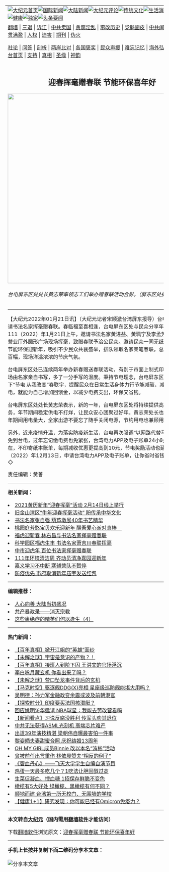 <a name="1" id="1" target="_blank"></a><span id="1"></span>
<table align=center border="0"><tr><td colspan="2" VALIGN=TOP><a href="https://github.com/fwnkpj3692/djy/blob/master/gb/nf1351518.md#1"><img src="https://raw.githubusercontent.com/fwnkpj3692/www/master/t/djy/1.jpg" title="大纪元首页" alt="大纪元首页"></a><a href="https://github.com/fwnkpj3692/djy/blob/master/gb/n24hr.md#1"><img src="https://raw.githubusercontent.com/fwnkpj3692/www/master/t/djy/3.jpg" title="国际新闻" alt="国际新闻"></a><a href="https://github.com/fwnkpj3692/djy/blob/master/gb/nsc413.md#1"><img src="https://raw.githubusercontent.com/fwnkpj3692/www/master/t/djy/4.jpg" title="大陆新闻" alt="大陆新闻"></a><a href="https://github.com/fwnkpj3692/djy/blob/master/gb/news392.md#1"><img src="https://raw.githubusercontent.com/fwnkpj3692/www/master/t/djy/5.jpg" title="大纪元评论" alt="大纪元评论"></a><a href="https://github.com/fwnkpj3692/djy/blob/master/gb/news2007.md#1"><img src="https://raw.githubusercontent.com/fwnkpj3692/www/master/t/djy/6.jpg" title="传统文化" alt="传统文化"></a><a href="https://github.com/fwnkpj3692/djy/blob/master/gb/news2008.md#1"><img src="https://raw.githubusercontent.com/fwnkpj3692/www/master/t/djy/7.jpg" title="生活消费" alt="生活消费"></a><a href="https://github.com/fwnkpj3692/djy/blob/master/gb/ncyule.md#1"><img src="https://raw.githubusercontent.com/fwnkpj3692/www/master/t/djy/8.jpg" title="娱乐休闲" alt="娱乐休闲"></a><a href="https://github.com/fwnkpj3692/djy/blob/master/gb/nsc1002.md#1"><img src="https://raw.githubusercontent.com/fwnkpj3692/www/master/t/djy/9.jpg" title="健康" alt="健康"></a><a href="https://github.com/fwnkpj3692/djy/blob/master/gb/nf6092.md#1"><img src="https://raw.githubusercontent.com/fwnkpj3692/www/master/t/djy/10a.jpg" title="独家" alt="独家"></a><a href="https://github.com/fwnkpj3692/djy/blob/master/gb/nf4514.md#1"><img src="https://raw.githubusercontent.com/fwnkpj3692/www/master/t/djy/12a.jpg" title="头条要闻" alt="头条要闻"></a></td></tr>
<tr><td colspan="2" VALIGN=TOP><a target="_blank" href="https://github.com/fwnkpj3692/www/blob/master/README.md?zsrh#1">翻墙</a> | <a target="_blank" href="https://github.com/fwnkpj3692/djy/blob/master/gb/nf5657.md#1">三退</a> | <a target="_blank" href="https://github.com/fwnkpj3692/djy/blob/master/gb/nf6124.md#1">诉江</a> | <a target="_blank" href="https://github.com/fwnkpj3692/djy/blob/master/gb/nf1176117.md#1">中共卖国</a> | <a target="_blank" href="https://github.com/fwnkpj3692/djy/blob/master/gb/nf5773.md#1">贪腐淫乱</a> | <a target="_blank" href="https://github.com/fwnkpj3692/djy/blob/master/gb/nf1176115.md#1">窜改历史</a> | <a target="_blank" href="https://github.com/fwnkpj3692/djy/blob/master/gb/nf1176107.md#1">党魁画皮</a> | <a target="_blank" href="https://github.com/fwnkpj3692/djy/blob/master/gb/nf1320400.md#1">中共间谍</a> | <a target="_blank" href="https://github.com/fwnkpj3692/djy/blob/master/gb/nf1176114.md#1">破坏传统</a> | <a target="_blank" href="https://github.com/fwnkpj3692/ntdtv/blob/master/gb/prog447_1.md#1">恶贯满盈</a> | <a target="_blank" href="https://github.com/fwnkpj3692/djy/blob/master/gb/ncid278.md#1">人权</a> | <a target="_blank" href="https://github.com/fwnkpj3692/djy/blob/master/gb/nf1176111.md#1">迫害</a> | <a target="_blank" href="https://gitlab.com/szzdlab/mh-qikan/blob/master/README.md#1">期刊</a> | <a target="_blank" href="https://github.com/fwnkpj3692/djy/blob/master/gb/nf5562.md#1">伪火</a></p><p><a target="_blank" href="https://github.com/fwnkpj3692/djy/blob/master/gb/9p.md#1">社论</a> | <a target="_blank" href="https://github.com/fwnkpj3692/djy/blob/master/gb/nf4378.md#1">问答</a> | <a target="_blank" href="https://github.com/fwnkpj3692/djy/blob/master/gb/nf5792.md#1">剖析</a> | <a target="_blank" href="https://github.com/fwnkpj3692/djy/blob/master/gb/nf5735.md#1">两岸比对</a> | <a target="_blank" href="https://github.com/fwnkpj3692/djy/blob/master/gb/nf6119.md#1">各国褒奖</a> | <a target="_blank" href="https://github.com/fwnkpj3692/djy/blob/master/gb/nf6120.md#1">民众声援</a> | <a target="_blank" href="https://github.com/fwnkpj3692/djy/blob/master/gb/nf1188594.md#1">难忘记忆</a> | <a target="_blank" href="https://github.com/fwnkpj3692/djy/blob/master/gb/nf3180.md#1">海外弘传</a> | <a target="_blank" href="https://github.com/fwnkpj3692/djy/blob/master/gb/nf5410.md#1">万人上访</a> | <a target="_blank" href="https://github.com/fwnkpj3692/www/blob/master/README.md?zsrh#1">平台首页</a> | <a target="_blank" href="https://github.com/fwnkpj3692/djy/blob/master/gb/nf4386.md#1">支持</a> | <a target="_blank" href="https://github.com/fwnkpj3692/djy/blob/master/gb/nf4389.md#1">真相</a> | <a target="_blank" href="https://github.com/fwnkpj3692/djy/blob/master/gb/nf5790.md#1">圣缘</a> | <a target="_blank" href="https://github.com/fwnkpj3692/djy/blob/master/gb/nf4786.md#1">神韵</a></td></tr>
<tr><td VALIGN=TOP width="626"><h2 align=center>迎春挥毫赠春联 节能环保喜年好</h2>
<img width="600" src="https://i.epochtimes.com/assets/uploads/2022/01/id13520039-538290-600x400.jpg" />
<h6>台电屏东区处处长黄志荣率领志工们举办赠春联活动合影。（屏东区处提供）
</h6>
<hr>
<p>【大纪元2022年01月21日讯】（大纪元记者宋顺澈台湾屏东报导）台电屏东区处邀请<ahref="https://github.com/fwnkpj3692/djy/blob/master/gb/tag/%E4%B9%A6%E6%B3%95%E5%90%8D%E5%AE%B6.md#1">书法名家</a>挥毫<ahref="https://github.com/fwnkpj3692/djy/blob/master/gb/tag/%E8%B5%A0%E6%98%A5%E8%81%94.md#1">赠春联</a>。春临福至喜相逢，台电屏东区处与民众分享年节喜庆，于111（2022）年1月21日上午，邀请<ahref="https://github.com/fwnkpj3692/djy/blob/master/gb/tag/%E4%B9%A6%E6%B3%95%E5%90%8D%E5%AE%B6.md#1">书法名家</a>黄进益、黄珮宁及李孟芳3位老师，于营业厅外圆形广场现场挥毫，致赠春联予洽公民众。邀请民众一同无纸减碳省荷包，节能环保<ahref="https://github.com/fwnkpj3692/djy/blob/master/gb/tag/%E8%BF%8E%E6%96%B0%E5%B9%B4.md#1">迎新年</a>，吸引不少民众共襄盛举，排队领取名家亲笔春联，总计共送出超过百幅，现场洋溢浓浓的节庆气氛。</p>
<p>台电屏东区处已连续两年举办新春赠送春联活动，有别于市面上制式印刷的春联，现场由名家亲自书写，多了一分手写的温度。秉持节电理念，台电屏东区处也请老师写下“节电 从我改变”春联字，提醒民众在日常生活身体力行节能减碳，减少不需要的用电，就能为自己增加回馈金，以减少电费支出，环保又省钱。</p>
<p>台电屏东区处处长黄志荣表示，新的一年，台电屏东区处将持续提供高品质的电力服务，年节期间稳定供电不打烊，让民众安心团聚过好年。黄志荣处长也提醒民众，过年期间用电量大，全家出游不要忘了随手关闭电源，节约用电也兼顾用电安全。</p>
<p>另外，近来疫情升温，为落实防疫新生活，台电再次强调“以网路代替马路，申办业务免到台电，过年忘记缴电费也免紧张，台湾电力APP及电子账单24小时服务与您同在，不印寄纸本账单，每期减收优惠更提高到10元，节电奖励活动也延长至111（2022）年12月13日，申请台湾电力APP及电子账单，让你省时省钱又顾健康”。◇</p>
<p>责任编辑：黄善</p>

<hr>


<strong>相关新闻：</strong>
<li><a href="https://github.com/fwnkpj3692/djy/blob/master/gb/21/2/5/n12734672.md#1">2021黄历新年“迎春挥毫”活动 2月14日线上举行</a></li>
<li><a href="https://github.com/fwnkpj3692/djy/blob/master/gb/21/2/15/n12753688.md#1">旧金山湾区“牛年迎春挥毫活动” 盼传承中华文化</a></li>
<li><a href="https://github.com/fwnkpj3692/djy/blob/master/gb/21/9/17/n13240533.md#1">书法名家张自强 葫芦墩展40年书艺精华</a></li>
<li><a href="https://github.com/fwnkpj3692/djy/blob/master/gb/22/1/4/n13480184.md#1">桃园庭芳憨宝贝欢乐迎新年 醒吾爱心派对真棒　</a></li>
<li><a href="https://github.com/fwnkpj3692/djy/blob/master/gb/22/1/16/n13508564.md#1">福虎迎新春 林右昌与书法名家挥毫赠春联</a></li>
<li><a href="https://github.com/fwnkpj3692/djy/blob/master/gb/22/1/17/n13510730.md#1">科学园区福虎生丰 书法名家萧吉川春联挥毫</a></li>
<li><a href="https://github.com/fwnkpj3692/djy/blob/master/gb/22/1/19/n13515177.md#1">中市迎虎年 百位书法家挥毫赠春联</a></li>
<li><a href="https://github.com/fwnkpj3692/djy/blob/master/gb/22/1/19/n13515635.md#1">111年环境清洁周 齐动员清净嘉园迎新年</a></li>
<li><a href="https://github.com/fwnkpj3692/djy/blob/master/gb/22/1/21/n13519188.md#1">嘉义学习不中断 寒辅营队不暂停</a></li>
<li><a href="https://github.com/fwnkpj3692/djy/blob/master/gb/22/1/21/n13519155.md#1">防疫优先 市府取消新年庙宇发送红包</a></li>
<hr>


<strong>编辑推荐：</strong>
<li><a href="https://github.com/upjkzu3674/djy/blob/master/gb/15/7/17/n4482910.md?dfh#1" target="_blank">人心向善 大陆当初盛况</a></li><li><a href="https://github.com/tsiac2612/djy/blob/master/gb/18/2/18/n10153765.md#1" target="_blank">共产暴政录——消灭宗教</a></li><li><a href="https://github.com/tsiac2612/djy/blob/master/gb/18/9/16/n10718504.md#1" target="_blank">这些患绝症的精英们何以逢生（4）</a></li>
<hr>

<strong>热门新闻：</strong>
<li><a href="https://github.com/fwnkpj3692/djy/blob/master/gb/22/1/12/n13498418.md#1">【百年真相】掀开江姐的“英雄”面纱</a></li>
<li><a href="https://github.com/fwnkpj3692/djy/blob/master/gb/22/1/12/n13500792.md#1">【未解之谜】宇宙是意识的产物？！</a></li>
<li><a href="https://github.com/fwnkpj3692/djy/blob/master/gb/22/1/14/n13505150.md#1">【百年真相】接班人到阶下囚 王洪文的官场浮沉</a></li>
<li><a href="https://github.com/fwnkpj3692/djy/blob/master/gb/22/1/7/n13488265.md#1">李白咏月藏玄机 你看出来了吗？</a></li>
<li><a href="https://github.com/fwnkpj3692/djy/blob/master/gb/22/1/12/n13500661.md#1">【未解之谜】营口坠龙事件背后的玄机</a></li>
<li><a href="https://github.com/fwnkpj3692/djy/blob/master/gb/22/1/20/n13517942.md#1">【马克时空】驱逐舰DDG(X)亮相 星座级巡防舰能堪大用吗？</a></li>
<li><a href="https://github.com/fwnkpj3692/djy/blob/master/gb/22/1/21/n13519227.md#1">吴明德：孙力军金融政变余震或波及前朝港官</a></li>
<li><a href="https://github.com/fwnkpj3692/djy/blob/master/gb/22/1/18/n13514032.md#1">【探索时分】印度要买法国核潜艇？</a></li>
<li><a href="https://github.com/fwnkpj3692/djy/blob/master/gb/22/1/19/n13516343.md#1">回应姚明访华邀请 NBA球星：我能去劳改营看吗</a></li>
<li><a href="https://github.com/fwnkpj3692/djy/blob/master/gb/22/1/18/n13514099.md#1">【新闻看点】习说反腐没胜利 传军头劝其退位</a></li>
<li><a href="https://github.com/fwnkpj3692/djy/blob/master/gb/22/1/19/n13515985.md#1">中共无法获得ASML光刻机 高端芯片难产</a></li>
<li><a href="https://github.com/fwnkpj3692/djy/blob/master/gb/22/1/18/n13513857.md#1">出道39年演技精湛 梁朝伟自曝最害怕一件事</a></li>
<li><a href="https://github.com/fwnkpj3692/djy/blob/master/gb/22/1/18/n13514130.md#1">黎姿晒夫妻甜蜜合照 庆祝结婚13周年</a></li>
<li><a href="https://github.com/fwnkpj3692/djy/blob/master/gb/22/1/19/n13514560.md#1">OH MY GIRL成员Binnie 改以本名“洧彬”活动</a></li>
<li><a href="https://github.com/fwnkpj3692/djy/blob/master/gb/22/1/18/n13512926.md#1">曾被前任出言重伤 林依晨赞夫“相反的例子”</a></li>
<li><a href="https://github.com/fwnkpj3692/djy/blob/master/gb/22/1/20/n13516647.md#1">《碧血丹心》——飞天大学学生自编自演节目</a></li>
<li><a href="https://github.com/fwnkpj3692/djy/blob/master/gb/22/1/17/n13509710.md#1">鸡蛋一天最多吃几个？1吃法让胆固醇过高</a></li>
<li><a href="https://github.com/fwnkpj3692/djy/blob/master/gb/22/1/19/n13516126.md#1">生菜促凝血、控血糖 1招保存鲜脆不变色</a></li>
<li><a href="https://github.com/fwnkpj3692/djy/blob/master/gb/22/1/18/n13513347.md#1">橄榄有5大好处 绿橄榄、黑橄榄有何不同？</a></li>
<li><a href="https://github.com/fwnkpj3692/djy/blob/master/gb/22/1/15/n13505813.md#1">顺地而建 台湾第一所无校门、无围墙的学校</a></li>
<li><a href="https://github.com/fwnkpj3692/djy/blob/master/gb/22/1/18/n13513298.md#1">【健康1+1】研究发现：你可能已经有Omicron免疫力？</a></li>
<hr>

<strong>本文转自<a href="https://www.epochtimes.com">大纪元</a>（国内需用<a href="https://github.com/fwnkpj3692/www/blob/master/README.md#8">翻墙软件</a>才能访问）</strong><p>下载<a href="https://github.com/fwnkpj3692/www/blob/master/README.md#8">翻墙软件</a>浏览原文：<a href="https://www.epochtimes.com/gb/22/1/21/n13520037.htm">迎春挥毫赠春联 节能环保喜年好</a></p><hr>

<strong>手机上长按并复制下面二维码分享本文章：</strong><br><br><img src="https://chart.apis.google.com/chart?cht=qr&chs=240x240&choe=UTF-8&chld=M|2&chl=https://github.com/fwnkpj3692/djy/blob/master/gb/22/1/21/n13520037.md%231" title="分享本文章"></td><td VALIGN=TOP><a href="https://github.com/fwnkpj3692/djy/blob/master/gb/16/1/21/n4622075.md?dfh#1" target="_blank"><img src="https://raw.githubusercontent.com/fwnkpj3692/djy/master/gb/300/wei-f1.jpg" title="中共的伪火骗局"  alt="中共的伪火骗局"></a><br><a href="https://github.com/fwnkpj3692/www/blob/master/README.md?dfh#9" target="_blank"><img src="https://raw.githubusercontent.com/fwnkpj3692/djy/master/gb/300/yong-h.jpg" title="永恒的见证"  alt="永恒的见证"></a><br><a href="https://github.com/fwnkpj3692/djy/blob/master/gb/13/9/29/n3974789.md?dfh#1" target="_blank"><img src="https://raw.githubusercontent.com/fwnkpj3692/djy/master/gb/300/shang-lnz.jpg" title="善良女子被中共投男牢"  alt="善良女子被中共投男牢"></a><br><a href="https://github.com/fwnkpj3692/djy/blob/master/gb/16/3/16/n4663449.md?dfh#1" target="_blank"><img src="https://raw.githubusercontent.com/fwnkpj3692/djy/master/gb/300/huo-z3.jpg" title="警卫目击活摘器官"  alt="警卫目击活摘器官"></a><br><a href="https://github.com/fwnkpj3692/djy/blob/master/gb/16/8/7/n8177641.md?dfh#1" target="_blank"><img src="https://raw.githubusercontent.com/fwnkpj3692/djy/master/gb/300/huo-z4.jpg" title="证人描述活摘恐怖"  alt="证人描述活摘恐怖"></a><br><a href="https://github.com/fwnkpj3692/djy/blob/master/gb/10/4/19/n2881569.md?dfh#1" target="_blank"><img src="https://raw.githubusercontent.com/fwnkpj3692/djy/master/gb/300/huo-z1.jpg" title="揭开活摘器官黑幕"  alt="揭开活摘器官黑幕"></a><br><a href="https://github.com/fwnkpj3692/djy/blob/master/gb/10/11/7/n3077476.md?dfh#1" target="_blank"><img src="https://raw.githubusercontent.com/fwnkpj3692/djy/master/gb/300/ma-ks.jpg" title="马克思的成魔之路"  alt="马克思的成魔之路"></a><br><a href="https://github.com/fwnkpj3692/djy/blob/master/gb/14/6/9/n4173977.md?dfh#1" target="_blank"><img src="https://raw.githubusercontent.com/fwnkpj3692/djy/master/gb/300/chang-zs.jpg" title="藏字石 蕴天机"  alt="藏字石 蕴天机"></a><br><a href="https://github.com/fwnkpj3692/djy/blob/master/gb/18/5/10/n10381511.md?dfh#1" target="_blank"><img src="https://raw.githubusercontent.com/fwnkpj3692/djy/master/gb/300/st1.jpg" title="关注三亿人三退"  alt="关注三亿人三退"></a><br><a href="https://github.com/fwnkpj3692/djy/blob/master/gb/18/3/21/n10237682.md?dfh#1" target="_blank"><img src="https://raw.githubusercontent.com/fwnkpj3692/djy/master/gb/300/jie-t.jpg" title="解体中共复兴中华"  alt="解体中共复兴中华"></a><br><a href="https://github.com/fwnkpj3692/djy/blob/master/gb/9/2/9/n2422991.md?dfh#1" target="_blank"><img src="https://raw.githubusercontent.com/fwnkpj3692/djy/master/gb/300/gao-zs.jpg" title="中共迫害良心律师"  alt="中共迫害良心律师"></a><br><a href="https://github.com/fwnkpj3692/djy/blob/master/gb/18/12/9/n10900044.md?dfh#1" target="_blank"><img src="https://raw.githubusercontent.com/fwnkpj3692/djy/master/gb/300/sj1.jpg" title="三百多万人举报江泽民"  alt="三百多万人举报江泽民"></a><br><a href="https://github.com/fwnkpj3692/djy/blob/master/gb/18/8/28/n10672014.md?dfh#1" target="_blank"><img src="https://raw.githubusercontent.com/fwnkpj3692/djy/master/gb/300/sj2.jpg" title="这些官员为何起诉江泽民"  alt="这些官员为何起诉江泽民"></a><br><a href="https://github.com/fwnkpj3692/djy/blob/master/gb/8/12/18/n2367165.md?dfh#1" target="_blank"><img src="https://raw.githubusercontent.com/fwnkpj3692/djy/master/gb/300/liangan.jpg" title="海峡两岸的强烈对比"  alt="海峡两岸的强烈对比"></a><br><a href="https://github.com/fwnkpj3692/djy/blob/master/gb/15/12/10/n4593139.md?dfh#1" target="_blank"><img src="https://raw.githubusercontent.com/fwnkpj3692/djy/master/gb/300/jia-ndzl.jpg" title="加拿大总理的贺信"  alt="加拿大总理的贺信"></a><br><a href="https://github.com/fwnkpj3692/djy/blob/master/gb/11/6/17/n3289382.md?dfh#1" target="_blank"><img src="https://raw.githubusercontent.com/fwnkpj3692/djy/master/gb/300/xiao-wd.jpg" title="探寻真相兼听则明"  alt="探寻真相兼听则明"></a><br><a href="https://github.com/fwnkpj3692/djy/blob/master/gb/18/10/27/n10812623.md?dfh#1" target="_blank"><img src="https://raw.githubusercontent.com/fwnkpj3692/djy/master/gb/300/yindu.jpg" title="印度媒体报道东方"  alt="印度媒体报道东方"></a><br><a href="https://github.com/fwnkpj3692/djy/blob/master/gb/18/6/9/n10469652.md?dfh#1" target="_blank"><img src="https://raw.githubusercontent.com/fwnkpj3692/djy/master/gb/300/xie-j.jpg" title="不一样的海外校园"  alt="不一样的海外校园"></a><br><a href="https://github.com/fwnkpj3692/djy/blob/master/gb/7/4/5/n1669415.md?dfh#1" target="_blank"><img src="https://raw.githubusercontent.com/fwnkpj3692/djy/master/gb/300/li-up.jpg" title="从大师到徒弟的传奇"  alt="从大师到徒弟的传奇"></a><br><a href="https://github.com/fwnkpj3692/djy/blob/master/gb/17/5/26/n9191512.md?dfh#1" target="_blank"><img src="https://raw.githubusercontent.com/fwnkpj3692/djy/master/gb/300/zfl2.jpg" title="亿万人与东方一本奇书"  alt="亿万人与东方一本奇书"></a><br><a href="https://github.com/fwnkpj3692/djy/blob/master/gb/13/11/27/n4020290.md?dfh#1" target="_blank"><img src="https://raw.githubusercontent.com/fwnkpj3692/djy/master/gb/300/zhen-h.jpg" title="大陆见不到的震撼场面"  alt="大陆见不到的震撼场面"></a><br><a href="https://github.com/fwnkpj3692/djy/blob/master/gb/15/7/17/n4482910.md?dfh#1" target="_blank"><img src="https://raw.githubusercontent.com/fwnkpj3692/djy/master/gb/300/dalu-sk.jpg" title="人心向善 大陆当初盛况"  alt="人心向善 大陆当初盛况"></a><br><a href="https://github.com/fwnkpj3692/djy/blob/master/gb/19/1/5/n10955468.md?dfh#1" target="_blank"><img src="https://raw.githubusercontent.com/fwnkpj3692/djy/master/gb/300/zfl1.jpg" title="追寻真理 这书讲什么"  alt="追寻真理 这书讲什么"></a><br><a href="https://github.com/fwnkpj3692/www/blob/master/README.md?dfh#1" target="_blank"><img src="https://raw.githubusercontent.com/fwnkpj3692/djy/master/gb/300/fq1.jpg" title="下载免费翻墙软件"  alt="下载免费翻墙软件"></a><br></td></tr></table>
